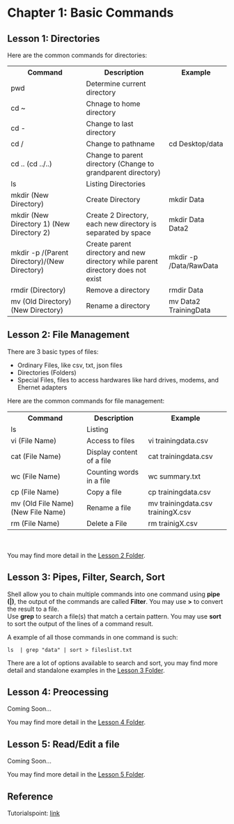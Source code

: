 # Chapter 1: Basic Commands

## Lesson 1: Directories
Here are the common commands for directories:
<table>
	<tr>
		<th>Command</th>
		<th>Description</th>
		<th>Example</th>
	</tr>
	<tr>
		<td>pwd</td>
		<td>Determine current directory</td>
		<td></td>
	</tr>
	<tr>
		<td>cd ~</td>
		<td>Chnage to home directory</td>
		<td></td>
	</tr>
	<tr>
		<td>cd -</td>
		<td>Change to last directory</td>
		<td></td>
	</tr>
	<tr>
		<td>cd /</td>
		<td>Change to pathname</td>
		<td>cd Desktop/data</td>
	</tr>
	<tr>
		<td>cd .. (cd ../..)</td>
		<td>Change to parent directory (Change to grandparent directory)</td>
		<td></td>
	</tr>
	<tr>
		<td>ls</td>
		<td>Listing Directories</td>
		<td></td>
	</tr>
	<tr>
		<td>mkdir (New Directory)</td>
		<td>Create Directory</td>
		<td>mkdir Data</td>
	</tr>
	<tr>
		<td>mkdir (New Directory 1) (New Directory 2)</td>
		<td>Create 2 Directory, each new directory is separated by space</td>
		<td>mkdir Data Data2</td>
	</tr>
	<tr>
		<td>mkdir -p /(Parent Directory)/(New Directory)</td>
		<td>Create parent directory and new directory while parent directory does not exist</td>
		<td>mkdir -p /Data/RawData</td>
	</tr>
	<tr>
		<td>rmdir (Directory)</td>
		<td>Remove a directory</td>
		<td>rmdir Data</td>
	</tr>
	<tr>
		<td>mv (Old Directory) (New Directory)</td>
		<td>Rename a directory</td>
		<td>mv Data2 TrainingData</td>
	</tr>
</table>

## Lesson 2: File Management
There are 3 basic types of files:
<ul>
	<li>Ordinary Files, like csv, txt, json files</li>
	<li>Directories (Folders)</li>
	<li>Special Files, files to access hardwares like hard drives, modems, and Ehernet adapters</li>
</ul>
Here are the common commands for file management:
<table>
	<tr>
		<th>Command</th>
		<th>Description</th>
		<th>Example</th>
	</tr>
	<tr>
		<td>ls</td>
		<td>Listing </td>
		<td></td>
	</tr>
	<tr>
		<td>vi (File Name)</td>
		<td>Access to files</td>
		<td>vi trainingdata.csv</td>
	</tr>
	<tr>
		<td>cat (File Name)</td>
		<td>Display content of a file</td>
		<td>cat trainingdata.csv</td>
	</tr>
	<tr>
		<td>wc (File Name)</td>
		<td>Counting words in a file</td>
		<td>wc summary.txt</td>
	</tr>
	<tr>
		<td>cp (File Name)</td>
		<td>Copy a file</td>
		<td>cp trainingdata.csv</td>
	</tr>
	<tr>
		<td>mv (Old File Name) (New File Name)</td>
		<td>Rename a file</td>
		<td>mv trainingdata.csv trainingX.csv</td>
	</tr>
	<tr>
		<td>rm (File Name)</td>
		<td>Delete a File</td>
		<td>rm trainigX.csv</td>
	</tr>
</table>

<br><br>
You may find more detail in the <a href="https://github.com/jacquessham/shell_basic/tree/main/ch1/lesson2">Lesson 2 Folder</a>.

## Lesson 3: Pipes, Filter, Search, Sort
Shell allow you to chain multiple commands into one command using <b>pipe (\|)</b>, the output of the commands are called <b>Filter</b>. You may use <b>\></b> to convert the result to a file.
<br>
Use <b>grep</b> to search a file(s) that match a certain pattern. You may use <b>sort</b> to sort the output of the lines of a command result.

A example of all those commands in one command is such:
```
ls  | grep "data" | sort > fileslist.txt
```

There are a lot of options available to search and sort, you may find more detail and standalone examples in the <a href="https://github.com/jacquessham/shell_basic/tree/main/ch1/lesson3">Lesson 3 Folder</a>.

## Lesson 4: Preocessing
Coming Soon...

You may find more detail in the <a href="https://github.com/jacquessham/shell_basic/tree/main/ch1/lesson4">Lesson 4 Folder</a>.

## Lesson 5: Read/Edit a file
Coming Soon...

You may find more detail in the <a href="https://github.com/jacquessham/shell_basic/tree/main/ch1/lesson5">Lesson 5 Folder</a>.

## Reference
Tutorialspoint: <a href="https://www.tutorialspoint.com/unix/index.htm">link</a>